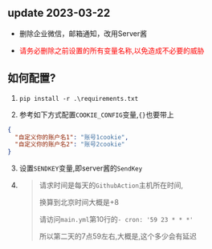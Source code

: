 ## update 2023-03-22

- 删除企业微信，邮箱通知，改用Server酱

- <font color='red'>请务必删除之前设置的所有变量名称,以免造成不必要的威胁</font>

## 如何配置?

1. `pip install -r .\requirements.txt`


2. 参考如下方式配置`COOKIE_CONFIG`变量,`{}`也要带上

```json
{
  "自定义你的账户名1": "账号1cookie",
  "自定义你的账户名2": "账号2cookie"
}
```

3. 设置`SENDKEY`变量,即server酱的`SendKey`

4. > 请求时间是每天的`GithubAction`主机所在时间,
   >
   > 换算到北京时间大概是+8
   >
   > 请访问`main.yml`第10行的`- cron: '59 23 * * *'`
   >
   > 所以第二天的7点59左右,大概是,这个多少会有延迟



